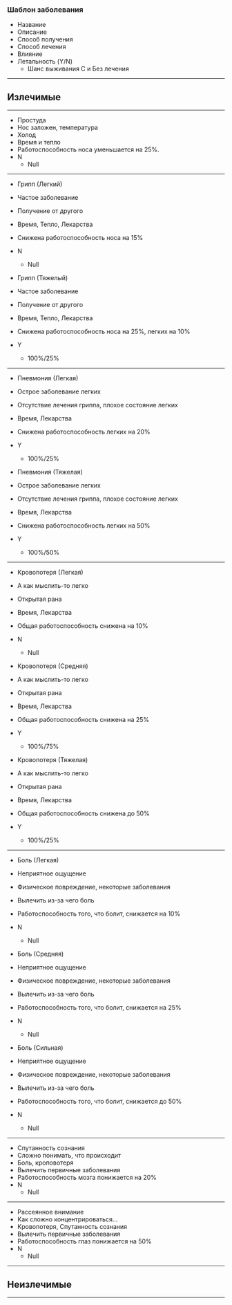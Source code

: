 ### Шаблон заболевания
- Название
- Описание
- Способ получения
- Способ лечения 
- Влияние
- Летальность (Y/N)
	- Шанс выживания С и Без лечения

---
## Излечимые
---

- Простуда
- Нос заложен, температура
- Холод
- Время и тепло 
- Работоспособность носа уменьшается на 25%.
- N
	- Null

---

- Грипп (Легкий)
- Частое заболевание
- Получение от другого
- Время, Тепло, Лекарства 
- Снижена работоспособность носа на 15%
- N
	- Null

- Грипп (Тяжелый)
- Частое заболевание
- Получение от другого
- Время, Тепло, Лекарства 
- Снижена работоспособность носа на 25%, легких на 10%
- Y
	- 100%/25%

---

- Пневмония (Легкая)
- Острое заболевание легких
- Отсутствие лечения гриппа, плохое состояние легких
- Время, Лекарства
- Снижена работоспособность легких на 20%
- Y
	- 100%/25%

- Пневмония (Тяжелая)
- Острое заболевание легких
- Отсутствие лечения гриппа, плохое состояние легких
- Время, Лекарства
- Снижена работоспособность легких на 50%
- Y
	- 100%/50%

---

- Кровопотеря (Легкая)
- А как мыслить-то легко
- Открытая рана
- Время, Лекарства
- Общая работоспособность снижена на 10%
- N
	- Null

- Кровопотеря (Средняя)
- А как мыслить-то легко
- Открытая рана
- Время, Лекарства
- Общая работоспособность снижена на 25%
- Y
	- 100%/75% 

- Кровопотеря (Тяжелая)
- А как мыслить-то легко
- Открытая рана
- Время, Лекарства
- Общая работоспособность снижена до 50%
- Y
	- 100%/25% 
---

- Боль (Легкая)
- Неприятное ощущение
- Физическое повреждение, некоторые заболевания
- Вылечить из-за чего боль 
- Работоспособность того, что болит, снижается на 10%
- N
	- Null

- Боль (Средняя)
- Неприятное ощущение
- Физическое повреждение, некоторые заболевания
- Вылечить из-за чего боль 
- Работоспособность того, что болит, снижается на 25%
- N
	- Null

- Боль (Сильная)
- Неприятное ощущение
- Физическое повреждение, некоторые заболевания
- Вылечить из-за чего боль 
- Работоспособность того, что болит, снижается до 50%
- N
	- Null
---

- Спутанность сознания
- Сложно понимать, что происходит
- Боль, кроповотеря
- Вылечить первичные заболевания 
- Работоспособность мозга понижается на 20%
- N
	- Null
---

- Рассеянное внимание
- Как сложно концентрироваться...
- Кровопотеря, Спутанность сознания
- Вылечить первичные заболевания 
- Работоспособность глаз понижается на 50%
- N
	- Null

---
## Неизлечимые
---

